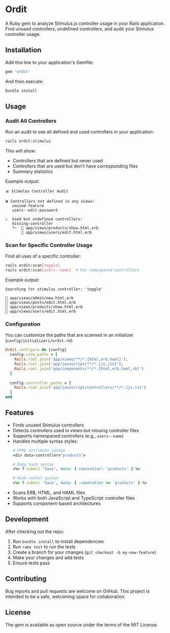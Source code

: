 # Ordit

A Ruby gem to analyze Stimulus.js controller usage in your Rails application. Find unused controllers, undefined controllers, and audit your Stimulus controller usage.

## Installation

Add this line to your application's Gemfile:

```ruby
gem 'ordit'
```

And then execute:
```bash
bundle install
```

## Usage

### Audit All Controllers

Run an audit to see all defined and used controllers in your application:

```bash
rails ordit:stimulus
```

This will show:
- Controllers that are defined but never used
- Controllers that are used but don't have corresponding files
- Summary statistics

Example output:
```
📊 Stimulus Controller Audit

❌ Controllers not defined in any views:
   unused-feature
   users--edit-password

⚠️  Used but undefined controllers:
   missing-controller
   └─  📁 app/views/products/show.html.erb
       📁 app/views/users/edit.html.erb

```

### Scan for Specific Controller Usage

Find all uses of a specific controller:

```bash
rails ordit:scan[toggle]
rails ordit:scan[users--name]  # For namespaced controllers
```

Example output:

```
Searching for stimulus controller: 'toggle'

📁 app/views/admin/new.html.erb
📁 app/views/posts/edit.html.erb
📁 app/views/products/show.html.erb
📁 app/views/users/edit.html.erb
```

### Configuration

You can customize the paths that are scanned in an initializer (`config/initializers/ordit.rb`):

```ruby
Ordit.configure do |config|
  config.view_paths = [
    Rails.root.join('app/views/**/*.{html,erb,haml}'),
    Rails.root.join('app/javascript/**/*.{js,jsx}'),
    Rails.root.join('app/components/**/*.{html,erb,haml,rb}')
  ]
  
  config.controller_paths = [
    Rails.root.join('app/javascript/controllers/**/*.{js,ts}')
  ]
end
```

## Features

- Finds unused Stimulus controllers
- Detects controllers used in views but missing controller files
- Supports namespaced controllers (e.g., `users--name`)
- Handles multiple syntax styles:
  ```ruby
  # HTML attribute syntax
  <div data-controller="products">
  
  # Ruby hash syntax
  <%= f.submit 'Save', data: { controller: 'products' } %>
  
  # Hash rocket syntax
  <%= f.submit 'Save', data: { :controller => 'products' } %>
  ```
- Scans ERB, HTML, and HAML files
- Works with both JavaScript and TypeScript controller files
- Supports component-based architectures

## Development

After checking out the repo:

1. Run `bundle install` to install dependencies
2. Run `rake test` to run the tests
3. Create a branch for your changes (`git checkout -b my-new-feature`)
4. Make your changes and add tests
5. Ensure tests pass

## Contributing

Bug reports and pull requests are welcome on GitHub. This project is intended to be a safe, welcoming space for collaboration.

## License

The gem is available as open source under the terms of the MIT License.
